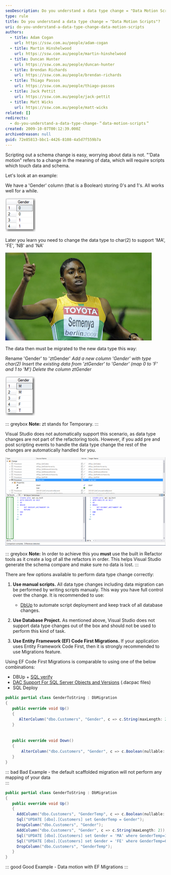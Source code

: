 ```yaml
---
seoDescription: Do you understand a data type change = "Data Motion Scripts"? Learn how to correctly update your schema and migrate existing data when changing a column's data type from Boolean to char(2) in this informative tutorial.
type: rule
title: Do you understand a data type change = "Data Motion Scripts"?
uri: do-you-understand-a-data-type-change-data-motion-scripts
authors:
  - title: Adam Cogan
    url: https://ssw.com.au/people/adam-cogan
  - title: Martin Hinshelwood
    url: https://ssw.com.au/people/martin-hinshelwood
  - title: Duncan Hunter
    url: https://ssw.com.au/people/duncan-hunter
  - title: Brendan Richards
    url: https://ssw.com.au/people/brendan-richards
  - title: Thiago Passos
    url: https://ssw.com.au/people/thiago-passos
  - title: Jack Pettit
    url: https://ssw.com.au/people/jack-pettit
  - title: Matt Wicks
    url: https://ssw.com.au/people/matt-wicks
related: []
redirects:
  - do-you-understand-a-data-type-change-＂data-motion-scripts＂
created: 2009-10-07T00:12:39.000Z
archivedreason: null
guid: 72e85813-bbc1-4426-8108-4a5d7f559b7a
---
```


Scripting out a schema change is easy, worrying about data is not. "'Data motion" refers to a change in the meaning of data, which will require scripts which touch data and schema.

Let's look at an example:

<!--endintro-->

We have a 'Gender' column (that is a Boolean) storing 0's and 1's. All works well for a while.

![Figure: Anything wrong this Gender column?](TableBit.jpg)

Later you learn you need to change the data type to char(2) to support 'MA', 'FE', 'NB' and 'NA'

![Figure: Caster Semenya was the first to teach us a thing or two about the right data type for Gender](CasterSemenya.jpg)

The data then must be migrated to the new data type this way:

Rename 'Gender' to 'ztGender'
_Add a new column 'Gender' with type char(2)
Insert the existing data from 'ztGender' to 'Gender' (map 0 to 'F' and 1 to 'M')
Delete the column ztGender_

![Figure: Changing the data type and data required a "Data Motion Script"](TableChar.jpg)

::: greybox
**Note:** zt stands for Temporary.
:::

Visual Studio does not automatically support this scenario, as data type changes are not part of the refactoring tools. However, if you add pre and post scripting events to handle the data type change the rest of the changes are automatically handled for you.

![Figure: Don't use Visual Studio Schema Compare Tool (aka Data Dude)](microsoft-schema-compare_1710232021939.png)

::: greybox
**Note:** In order to achieve this you **must** use the built in Refactor tools as it create a log of all the refactors in order. This helps Visual Studio generate the schema compare and make sure no data is lost.
:::

There are few options available to perform data type change correctly:

1. **Use manual scripts.** All data type changes including data migration can be performed by writing scripts manualy. This way you have full control over the change. It is recommended to use:

   * [DbUp](http://dbup.github.io/) to automate script deployment and keep track of all database changes.

2. **Use Database Project.** As mentioned above, Visual Studio does not support data type changes out of the box and should not be used to perform this kind of task.
3. **Use Entity Framework (EF) Code First Migrations.** If your application uses Entity Framework Code First, then it is strongly recommended to use Migrations feature.

Using EF Code First Migrations is comparable to using one of the below combinations:

* DBUp + [SQL verify](https://www.nuget.org/packages/SSW.SqlVerify.EF/)
* [DAC Support For SQL Server Objects and Versions](https://technet.microsoft.com/en-us/library/ee210549%28v=sql.110%29.aspx?WT.mc_id=DP-MVP-33518) (.dacpac files)
* SQL Deploy

```csharp
public partial class GenderToString : DbMigration
{
   public override void Up()
   {
      AlterColumn("dbo.Customers", "Gender", c => c.String(maxLength: 2));
   }


   public override void Down()
   {
       AlterColumn("dbo.Customers", "Gender", c => c.Boolean(nullable: false));
   }
}
```

::: bad
Bad Example - the default scaffolded migration will not perform any mapping of your data\
:::

```csharp
public partial class GenderToString : DbMigration
{
   public override void Up()
   {
     AddColumn("dbo.Customers", "GenderTemp", c => c.Boolean(nullable: false));
     Sql("UPDATE [dbo].[Customers] set GenderTemp = Gender");
     DropColumn("dbo.Customers", "Gender");
     AddColumn("dbo.Customers", "Gender", c => c.String(maxLength: 2));
     Sql("UPDATE [dbo].[Customers] set Gender = 'MA' where GenderTemp=1");
     Sql("UPDATE [dbo].[Customers] set Gender = 'FE' where GenderTemp=0");
     DropColumn("dbo.Customers", "GenderTemp");
   }
}
```

::: good
Good Example - Data motion with EF Migrations
:::
